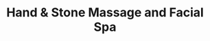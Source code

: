 ---
title: "Hand & Stone Massage and Facial Spa"
url: /woodhaven/hand-und-stone-massage-and-facial-spa/
shop: Massage
---